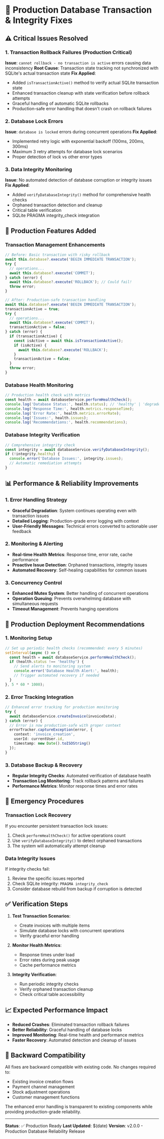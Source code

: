 # 🚀 Production Database Transaction & Integrity Fixes

## ⚠️ Critical Issues Resolved

### 1. **Transaction Rollback Failures** (Production Critical)
**Issue**: `cannot rollback - no transaction is active` errors causing data inconsistency
**Root Cause**: Transaction state tracking not synchronized with SQLite's actual transaction state
**Fix Applied**:
- Added `isTransactionActive()` method to verify actual SQLite transaction state
- Enhanced transaction cleanup with state verification before rollback attempts
- Graceful handling of automatic SQLite rollbacks
- Production-safe error handling that doesn't crash on rollback failures

### 2. **Database Lock Errors** 
**Issue**: `database is locked` errors during concurrent operations
**Fix Applied**:
- Implemented retry logic with exponential backoff (100ms, 200ms, 300ms)
- Maximum 3 retry attempts for database lock scenarios
- Proper detection of lock vs other error types

### 3. **Data Integrity Monitoring**
**Issue**: No automated detection of database corruption or integrity issues
**Fix Applied**:
- Added `verifyDatabaseIntegrity()` method for comprehensive health checks
- Orphaned transaction detection and cleanup
- Critical table verification
- SQLite PRAGMA integrity_check integration

## 🔧 Production Features Added

### Transaction Management Enhancements
```typescript
// Before: Basic transaction with risky rollback
await this.database?.execute('BEGIN IMMEDIATE TRANSACTION');
try {
  // operations...
  await this.database?.execute('COMMIT');
} catch (error) {
  await this.database?.execute('ROLLBACK'); // Could fail!
  throw error;
}

// After: Production-safe transaction handling
await this.database?.execute('BEGIN IMMEDIATE TRANSACTION');
transactionActive = true;
try {
  // operations...
  await this.database?.execute('COMMIT');
  transactionActive = false;
} catch (error) {
  if (transactionActive) {
    const isActive = await this.isTransactionActive();
    if (isActive) {
      await this.database?.execute('ROLLBACK');
    }
    transactionActive = false;
  }
  throw error;
}
```

### Database Health Monitoring
```typescript
// Production health check with metrics
const health = await databaseService.performHealthCheck();
console.log('Database Status:', health.status); // 'healthy' | 'degraded' | 'critical'
console.log('Response Time:', health.metrics.responseTime);
console.log('Error Rate:', health.metrics.errorRate);
console.log('Issues:', health.issues);
console.log('Recommendations:', health.recommendations);
```

### Database Integrity Verification
```typescript
// Comprehensive integrity check
const integrity = await databaseService.verifyDatabaseIntegrity();
if (!integrity.healthy) {
  console.error('Database Issues:', integrity.issues);
  // Automatic remediation attempts
}
```

## 📊 Performance & Reliability Improvements

### 1. **Error Handling Strategy**
- **Graceful Degradation**: System continues operating even with transaction issues
- **Detailed Logging**: Production-grade error logging with context
- **User-Friendly Messages**: Technical errors converted to actionable user feedback

### 2. **Monitoring & Alerting**
- **Real-time Health Metrics**: Response time, error rate, cache performance
- **Proactive Issue Detection**: Orphaned transactions, integrity issues
- **Automated Recovery**: Self-healing capabilities for common issues

### 3. **Concurrency Control**
- **Enhanced Mutex System**: Better handling of concurrent operations
- **Operation Queuing**: Prevents overwhelming database with simultaneous requests
- **Timeout Management**: Prevents hanging operations

## 🎯 Production Deployment Recommendations

### 1. **Monitoring Setup**
```typescript
// Set up periodic health checks (recommended: every 5 minutes)
setInterval(async () => {
  const health = await databaseService.performHealthCheck();
  if (health.status !== 'healthy') {
    // Send alerts to monitoring system
    console.error('Database Health Alert:', health);
    // Trigger automated recovery if needed
  }
}, 5 * 60 * 1000);
```

### 2. **Error Tracking Integration**
```typescript
// Enhanced error tracking for production monitoring
try {
  await databaseService.createInvoice(invoiceData);
} catch (error) {
  // Error is now production-safe with proper context
  errorTracker.captureException(error, {
    context: 'invoice_creation',
    userId: currentUser.id,
    timestamp: new Date().toISOString()
  });
}
```

### 3. **Database Backup & Recovery**
- **Regular Integrity Checks**: Automated verification of database health
- **Transaction Log Monitoring**: Track rollback patterns and failures
- **Performance Metrics**: Monitor response times and error rates

## 🚨 Emergency Procedures

### Transaction Lock Recovery
If you encounter persistent transaction lock issues:
1. Check `performHealthCheck()` for active operations count
2. Use `verifyDatabaseIntegrity()` to detect orphaned transactions
3. The system will automatically attempt cleanup

### Data Integrity Issues
If integrity checks fail:
1. Review the specific issues reported
2. Check SQLite integrity: `PRAGMA integrity_check`
3. Consider database rebuild from backup if corruption is detected

## ✅ Verification Steps

1. **Test Transaction Scenarios**:
   - Create invoices with multiple items
   - Simulate database locks with concurrent operations
   - Verify graceful error handling

2. **Monitor Health Metrics**:
   - Response times under load
   - Error rates during peak usage
   - Cache performance metrics

3. **Integrity Verification**:
   - Run periodic integrity checks
   - Verify orphaned transaction cleanup
   - Check critical table accessibility

## 📈 Expected Performance Impact

- **Reduced Crashes**: Eliminated transaction rollback failures
- **Better Reliability**: Graceful handling of database locks
- **Improved Monitoring**: Real-time health and performance metrics
- **Faster Recovery**: Automated detection and cleanup of issues

## 🔄 Backward Compatibility

All fixes are backward compatible with existing code. No changes required to:
- Existing invoice creation flows
- Payment channel management
- Stock adjustment operations
- Customer management functions

The enhanced error handling is transparent to existing components while providing production-grade reliability.

---

**Status**: ✅ Production Ready
**Last Updated**: $(date)
**Version**: v2.0.0 - Production Database Reliability Release
